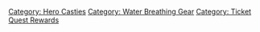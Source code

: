 [Category: Hero Casties](Category:_Hero_Casties "wikilink") [Category:
Water Breathing Gear](Category:_Water_Breathing_Gear "wikilink")
[Category: Ticket Quest
Rewards](Category:_Ticket_Quest_Rewards "wikilink")
